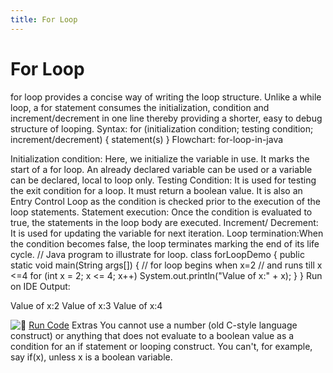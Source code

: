 ```yaml
---
title: For Loop
---
```

# For Loop

for loop provides a concise way of writing the loop structure. Unlike a while loop, a for statement consumes the initialization, condition and increment/decrement in one line thereby providing a shorter, easy to debug structure of looping.
Syntax:
for (initialization condition; testing condition; 
                              increment/decrement)
{
    statement(s)
}
Flowchart:
for-loop-in-java

Initialization condition: Here, we initialize the variable in use. It marks the start of a for loop. An already declared variable can be used or a variable can be declared, local to loop only.
Testing Condition: It is used for testing the exit condition for a loop. It must return a boolean value. It is also an Entry Control Loop as the condition is checked prior to the execution of the loop statements.
Statement execution: Once the condition is evaluated to true, the statements in the loop body are executed.
Increment/ Decrement: It is used for updating the variable for next iteration.
Loop termination:When the condition becomes false, the loop terminates marking the end of its life cycle.
// Java program to illustrate for loop.
class forLoopDemo
{
    public static void main(String args[])
    {
        // for loop begins when x=2
        // and runs till x <=4
        for (int x = 2; x <= 4; x++)
            System.out.println("Value of x:" + x);
    }
}
Run on IDE
Output:

Value of x:2
Value of x:3
Value of x:4


![:rocket:](//forum.freecodecamp.com/images/emoji/emoji_one/rocket.png?v=2 ":rocket:") <a href='https://repl.it/CJYr/0' target='_blank' rel='nofollow'>Run Code</a>
Extras
You cannot use a number (old C-style language construct) or anything that does not evaluate to a boolean value as a condition for an if statement or looping construct. You can't, for example, say if(x), unless x is a boolean variable.
